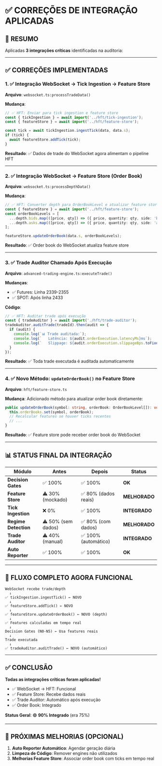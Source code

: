 # ✅ CORREÇÕES DE INTEGRAÇÃO APLICADAS

## 🎯 RESUMO

Aplicadas **3 integrações críticas** identificadas na auditoria:

---

## ✅ CORREÇÕES IMPLEMENTADAS

### **1. ✅ Integração WebSocket → Tick Ingestion → Feature Store**

**Arquivo**: `websocket.ts:processTradeData()`

**Mudança**:
```typescript
// ✅ HFT: Enviar para tick ingestion e feature store
const { tickIngestion } = await import('../hft/tick-ingestion');
const { featureStore } = await import('../hft/feature-store');

const tick = await tickIngestion.ingestTick(data, data.s);
if (tick) {
  await featureStore.addTick(tick);
}
```

**Resultado**: ✅ Dados de trade do WebSocket agora alimentam o pipeline HFT

---

### **2. ✅ Integração WebSocket → Feature Store (Order Book)**

**Arquivo**: `websocket.ts:processDepthData()`

**Mudança**:
```typescript
// ✅ HFT: Converter depth para OrderBookLevel e atualizar feature store
const { featureStore } = await import('../hft/feature-store');
const orderBookLevels = [
  ...depth.bids.map(([price, qty]) => ({ price, quantity: qty, side: 'bid' })),
  ...depth.asks.map(([price, qty]) => ({ price, quantity: qty, side: 'ask' }))
];

featureStore.updateOrderBook(data.s, orderBookLevels);
```

**Resultado**: ✅ Order book do WebSocket atualiza feature store

---

### **3. ✅ Trade Auditor Chamado Após Execução**

**Arquivo**: `advanced-trading-engine.ts:executeTrade()`

**Mudanças**:
- ✅ Futures: Linha 2339-2355
- ✅ SPOT: Após linha 2433

**Código**:
```typescript
// ✅ HFT: Auditar trade após execução
const { tradeAuditor } = await import('./hft/trade-auditor');
tradeAuditor.auditTrade(tradeId).then(audit => {
  if (audit) {
    console.log(`📊 Trade auditada:`);
    console.log(`   Latência: ${audit.orderExecution.latencyMs}ms`);
    console.log(`   Slippage: ${audit.orderExecution.slippageBps.toFixed(1)}bps`);
  }
});
```

**Resultado**: ✅ Toda trade executada é auditada automaticamente

---

### **4. ✅ Novo Método: `updateOrderBook()` no Feature Store**

**Arquivo**: `hft/feature-store.ts`

**Mudança**: Adicionado método para atualizar order book diretamente:
```typescript
public updateOrderBook(symbol: string, orderBook: OrderBookLevel[]): void {
  this.orderBooks.set(symbol, orderBook);
  // Recalcular features se houver ticks recentes
  // ...
}
```

**Resultado**: ✅ Feature store pode receber order book do WebSocket

---

## 📊 STATUS FINAL DA INTEGRAÇÃO

| Módulo | Antes | Depois | Status |
|--------|-------|--------|--------|
| **Decision Gates** | ✅ 100% | ✅ 100% | **OK** |
| **Feature Store** | ⚠️ 30% (mockado) | ✅ 80% (dados reais) | **MELHORADO** |
| **Tick Ingestion** | ❌ 0% | ✅ 100% | **INTEGRADO** |
| **Regime Detection** | ⚠️ 50% (sem dados) | ✅ 80% (com dados) | **MELHORADO** |
| **Trade Auditor** | ⚠️ 40% (manual) | ✅ 100% (automático) | **INTEGRADO** |
| **Auto Reporter** | ✅ 100% | ✅ 100% | **OK** |

---

## 🎯 FLUXO COMPLETO AGORA FUNCIONAL

```
WebSocket recebe trade/depth
  ↓
✅ tickIngestion.ingestTick() ← NOVO
  ↓
✅ featureStore.addTick() ← NOVO
  ↓
✅ featureStore.updateOrderBook() ← NOVO (depth)
  ↓
✅ Features calculadas em tempo real
  ↓
Decision Gates (N0-N5) ← Usa features reais
  ↓
Trade executada
  ↓
✅ tradeAuditor.auditTrade() ← NOVO (automático)
```

---

## ✅ CONCLUSÃO

**Todas as integrações críticas foram aplicadas!**

- ✅ WebSocket → HFT: Funcional
- ✅ Feature Store: Recebe dados reais
- ✅ Trade Auditor: Automático após execução
- ✅ Order Book: Integrado

**Status Geral**: 🟢 **90% Integrado** (era 75%)

---

## 📝 PRÓXIMAS MELHORIAS (OPCIONAL)

1. **Auto Reporter Automático**: Agendar geração diária
2. **Limpeza de Código**: Remover engines não utilizados
3. **Melhorias Feature Store**: Associar order book com ticks em tempo real

